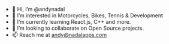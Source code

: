 - 👋 Hi, I’m @andynadal
- 👀 I’m interested in Motorcycles, Bikes, Tennis & Development
- 🌱 I’m currently learning React.js, C++ and more.
- 💞️ I’m looking to collaborate on Open Source projects.
- 📫 Reach me at andy@nadalapps.com

<!---
andynadal/andynadal is a ✨ special ✨ repository because its `README.md` (this file) appears on your GitHub profile.
You can click the Preview link to take a look at your changes.
--->
